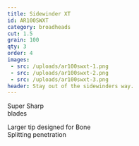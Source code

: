 ```yaml
---
title: Sidewinder XT
id: AR100SWXT
category: broadheads
cut: 1.5
grain: 100
qty: 3
order: 4
images:
 - src: /uploads/ar100swxt-1.png
 - src: /uploads/ar100swxt-2.png
 - src: /uploads/ar100swxt-3.png
header: Stay out of the sidewinders way.
---
```


<span class="highlight">Super Sharp</span><br />
blades

Larger tip designed for <span class="highlight">Bone<br />
Splitting</span> penetration
